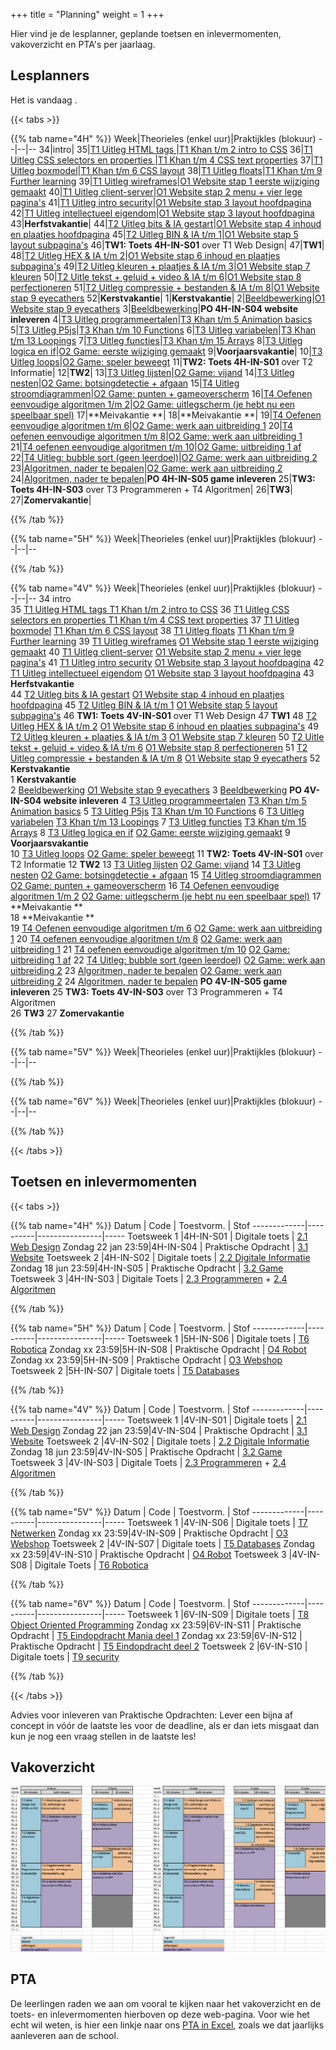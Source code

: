 +++
title = "Planning"
weight = 1
+++

Hier vind je de lesplanner, geplande toetsen en inlevermomenten, vakoverzicht en PTA's per jaarlaag.

<!--more-->


## Lesplanners

<!-- 
Tip voor het actualiseren van de lesplanners:
Edit het bronbestand in Excel (zie Emmauscollege gdrive/informatica/overzichten/lesplanners)
Knip en plak de juiste kolommen naar een editor
Vervang tab door | (kan in texteditor maar ook in Word: knip en plak een tab in het zoeken veld en type | in vervangen veld)
Knip en plak het resultaat hieronder
-->

Het is vandaag <span id="vandaag"></span>.
<script type="text/javascript" src="https://cdn.jsdelivr.net/npm/luxon@3.0.1/build/global/luxon.min.js"></script>
<script>
/* source: https://stackoverflow.com/questions/6117814/get-week-of-year-in-javascript-like-in-php */
function getWeekNumber(d) {
    // Copy date so don't modify original
    d = new Date(Date.UTC(d.getFullYear(), d.getMonth(), d.getDate()));
    // Set to nearest Thursday: current date + 4 - current day number
    // Make Sunday's day number 7
    d.setUTCDate(d.getUTCDate() + 4 - (d.getUTCDay()||7));
    // Get first day of year
    var yearStart = new Date(Date.UTC(d.getUTCFullYear(),0,1));
    // Calculate full weeks to nearest Thursday
    var weekNo = Math.ceil(( ( (d - yearStart) / 86400000) + 1)/7);
    // Return array of year and week number
    return [weekNo];
}
const days =["zondag", "maandag", "dinsdag", "woensdag", "donderdag", "vrijdag", "zaterdag"];
const months =["januari","februari","maart","april","mei","juni","juli","augustus","september","oktober","november","december"]
const date = new Date();
document.getElementById("vandaag").innerHTML = `${days[date.getDay()]} ${date.getDate()} ${months[date.getMonth()]} ${date.getFullYear()}, week ${getWeekNumber(date)}`;
console.log("done");
</script>

{{< tabs >}}

{{% tab name="4H" %}}
Week|Theorieles (enkel uur)|Praktijkles (blokuur)
--|--|--
34|intro|
35|[T1 Uitleg HTML tags ](https://informatica.emmauscollege.nl/theorie/webdesign/)|[T1 Khan t/m 2 intro to CSS](https://informatica.emmauscollege.nl/theorie/webdesign/)
36|[T1 Uitleg CSS selectors en properties ](https://informatica.emmauscollege.nl/theorie/webdesign/)|[T1 Khan t/m 4 CSS text properties](https://informatica.emmauscollege.nl/theorie/webdesign/)
37|[T1 Uitleg boxmodel](https://informatica.emmauscollege.nl/theorie/webdesign/)|[T1 Khan t/m 6 CSS layout](https://informatica.emmauscollege.nl/theorie/webdesign/)
38|[T1 Uitleg floats](https://informatica.emmauscollege.nl/theorie/webdesign/)|[T1 Khan t/m 9 Further learning](https://informatica.emmauscollege.nl/theorie/webdesign/)
39|[T1 Uitleg wireframes](https://informatica.emmauscollege.nl/theorie/webdesign/)|[O1 Website stap 1 eerste wijziging gemaakt](https://informatica.emmauscollege.nl/opdrachten/website/)
40|[T1 Uitleg client-server](https://informatica.emmauscollege.nl/theorie/webdesign/)|[O1 Website stap 2 menu + vier lege pagina's](https://informatica.emmauscollege.nl/opdrachten/website/)
41|[T1 Uitleg intro security](https://informatica.emmauscollege.nl/theorie/webdesign/)|[O1 Website stap 3 layout hoofdpagina](https://informatica.emmauscollege.nl/opdrachten/website/)
42|[T1 Uitleg intellectueel eigendom](https://informatica.emmauscollege.nl/theorie/webdesign/)|[O1 Website stap 3 layout hoofdpagina](https://informatica.emmauscollege.nl/opdrachten/website/)
43|**Herfstvakantie**|
44|[T2 Uitleg bits & IA gestart](https://informatica.emmauscollege.nl/theorie/informatie/)|[O1 Website stap 4 inhoud en plaatjes hoofdpagina](https://informatica.emmauscollege.nl/opdrachten/website/)
45|[T2 Uitleg BIN & IA t/m 1](https://informatica.emmauscollege.nl/theorie/informatie/)|[O1 Website stap 5 layout subpagina's](https://informatica.emmauscollege.nl/opdrachten/website/)
46|**TW1: Toets 4H-IN-S01** over T1 Web Design|
47|**TW1**|
48|[T2 Uitleg HEX & IA t/m 2](https://informatica.emmauscollege.nl/theorie/informatie/)|[O1 Website stap 6 inhoud en plaatjes subpagina's](https://informatica.emmauscollege.nl/opdrachten/website/)
49|[T2 Uitleg kleuren + plaatjes & IA t/m 3](https://informatica.emmauscollege.nl/theorie/informatie/)|[O1 Website stap 7 kleuren](https://informatica.emmauscollege.nl/opdrachten/website/)
50|[T2 Uitle tekst + geluid + video & IA t/m 6](https://informatica.emmauscollege.nl/theorie/informatie/)|[O1 Website stap 8 perfectioneren](https://informatica.emmauscollege.nl/opdrachten/website/)
51|[T2 Uitleg compressie + bestanden & IA t/m 8](https://informatica.emmauscollege.nl/theorie/informatie/)|[O1 Website stap 9 eyecathers](https://informatica.emmauscollege.nl/opdrachten/website/)
52|**Kerstvakantie**|
1|**Kerstvakantie**|
2|[Beeldbewerking](https://informatica.emmauscollege.nl/theorie/informatie/)|[O1 Website stap 9 eyecathers](https://informatica.emmauscollege.nl/opdrachten/website/)
3|[Beeldbewerking](https://informatica.emmauscollege.nl/theorie/informatie/)|**PO 4H-IN-S04 website inleveren**
4|[T3 Uitleg programmeertalen](https://informatica.emmauscollege.nl/theorie/programmeren/)|[T3 Khan t/m 5 Animation basics](https://informatica.emmauscollege.nl/theorie/programmeren/)
5|[T3 Uitleg P5js](https://informatica.emmauscollege.nl/theorie/programmeren/)|[T3 Khan t/m 10 Functions](https://informatica.emmauscollege.nl/theorie/programmeren/)
6|[T3 Uitleg variabelen](https://informatica.emmauscollege.nl/theorie/programmeren/)|[T3 Khan t/m 13 Loopings](https://informatica.emmauscollege.nl/theorie/programmeren/)
7|[T3 Uitleg functies](https://informatica.emmauscollege.nl/theorie/programmeren/)|[T3 Khan t/m 15 Arrays](https://informatica.emmauscollege.nl/theorie/programmeren/)
8|[T3 Uitleg logica en if](https://informatica.emmauscollege.nl/theorie/programmeren/)|[O2 Game: eerste wijziging gemaakt](https://informatica.emmauscollege.nl/opdrachten/game/)
9|**Voorjaarsvakantie**|
10|[T3 Uitleg loops](https://informatica.emmauscollege.nl/theorie/programmeren/)|[O2 Game: speler beweegt](https://informatica.emmauscollege.nl/opdrachten/game/)
11|**TW2: Toets 4H-IN-S01** over T2 Informatie|
12|**TW2**|
13|[T3 Uitleg lijsten](https://informatica.emmauscollege.nl/theorie/programmeren/)|[O2 Game: vijand](https://informatica.emmauscollege.nl/opdrachten/game/)
14|[T3 Uitleg nesten](https://informatica.emmauscollege.nl/theorie/programmeren/)|[O2 Game: botsingdetectie + afgaan](https://informatica.emmauscollege.nl/opdrachten/game/)
15|[T4 Uitleg stroomdiagrammen](https://informatica.emmauscollege.nl/theorie/algoritmen/)|[O2 Game: punten + gameoverscherm](https://informatica.emmauscollege.nl/opdrachten/game/)
16|[T4 Oefenen eenvoudige algoritmen 1/m 2](https://informatica.emmauscollege.nl/theorie/algoritmen/)|[O2 Game: uitlegscherm (je hebt nu een speelbaar spel)](https://informatica.emmauscollege.nl/opdrachten/game/)
17|**Meivakantie **|
18|**Meivakantie **|
19|[T4 Oefenen eenvoudige algoritmen t/m 6](https://informatica.emmauscollege.nl/theorie/algoritmen/)|[O2 Game: werk aan uitbreiding 1](https://informatica.emmauscollege.nl/opdrachten/game/)
20|[T4 oefenen eenvoudige algoritmen t/m 8](https://informatica.emmauscollege.nl/theorie/algoritmen/)|[O2 Game: werk aan uitbreiding 1](https://informatica.emmauscollege.nl/opdrachten/game/)
21|[T4 oefenen eenvoudige algoritmen t/m 10](https://informatica.emmauscollege.nl/theorie/algoritmen/)|[O2 Game: uitbreiding 1 af](https://informatica.emmauscollege.nl/opdrachten/game/)
22|[T4 Uitleg: bubble sort (geen leerdoel)](https://informatica.emmauscollege.nl/theorie/algoritmen/)|[O2 Game: werk aan uitbreiding 2](https://informatica.emmauscollege.nl/opdrachten/game/)
23|[Algoritmen, nader te bepalen](https://informatica.emmauscollege.nl/theorie/algoritmen/)|[O2 Game: werk aan uitbreiding 2](https://informatica.emmauscollege.nl/opdrachten/game/)
24|[Algoritmen, nader te bepalen](https://informatica.emmauscollege.nl/theorie/algoritmen/)|**PO 4H-IN-S05 game inleveren**
25|**TW3: Toets 4H-IN-S03** over T3 Programmeren + T4 Algoritmen|
26|**TW3**|
27|**Zomervakantie**|

{{% /tab %}}

{{% tab name="5H" %}}
Week|Theorieles (enkel uur)|Praktijkles (blokuur)
--|--|--
      
{{% /tab %}}

{{% tab name="4V" %}}
Week|Theorieles (enkel uur)|Praktijkles (blokuur)
--|--|--
34	intro	
35	[T1 Uitleg HTML tags ](https://informatica.emmauscollege.nl/theorie/webdesign/)	[T1 Khan t/m 2 intro to CSS](https://informatica.emmauscollege.nl/theorie/webdesign/)
36	[T1 Uitleg CSS selectors en properties ](https://informatica.emmauscollege.nl/theorie/webdesign/)	[T1 Khan t/m 4 CSS text properties](https://informatica.emmauscollege.nl/theorie/webdesign/)
37	[T1 Uitleg boxmodel](https://informatica.emmauscollege.nl/theorie/webdesign/)	[T1 Khan t/m 6 CSS layout](https://informatica.emmauscollege.nl/theorie/webdesign/)
38	[T1 Uitleg floats](https://informatica.emmauscollege.nl/theorie/webdesign/)	[T1 Khan t/m 9 Further learning](https://informatica.emmauscollege.nl/theorie/webdesign/)
39	[T1 Uitleg wireframes](https://informatica.emmauscollege.nl/theorie/webdesign/)	[O1 Website stap 1 eerste wijziging gemaakt](https://informatica.emmauscollege.nl/opdrachten/website/)
40	[T1 Uitleg client-server](https://informatica.emmauscollege.nl/theorie/webdesign/)	[O1 Website stap 2 menu + vier lege pagina's](https://informatica.emmauscollege.nl/opdrachten/website/)
41	[T1 Uitleg intro security](https://informatica.emmauscollege.nl/theorie/webdesign/)	[O1 Website stap 3 layout hoofdpagina](https://informatica.emmauscollege.nl/opdrachten/website/)
42	[T1 Uitleg intellectueel eigendom](https://informatica.emmauscollege.nl/theorie/webdesign/)	[O1 Website stap 3 layout hoofdpagina](https://informatica.emmauscollege.nl/opdrachten/website/)
43	**Herfstvakantie**	
44	[T2 Uitleg bits & IA gestart](https://informatica.emmauscollege.nl/theorie/informatie/)	[O1 Website stap 4 inhoud en plaatjes hoofdpagina](https://informatica.emmauscollege.nl/opdrachten/website/)
45	[T2 Uitleg BIN & IA t/m 1](https://informatica.emmauscollege.nl/theorie/informatie/)	[O1 Website stap 5 layout subpagina's](https://informatica.emmauscollege.nl/opdrachten/website/)
46	**TW1: Toets 4V-IN-S01** over T1 Web Design	
47	**TW1**	
48	[T2 Uitleg HEX & IA t/m 2](https://informatica.emmauscollege.nl/theorie/informatie/)	[O1 Website stap 6 inhoud en plaatjes subpagina's](https://informatica.emmauscollege.nl/opdrachten/website/)
49	[T2 Uitleg kleuren + plaatjes & IA t/m 3](https://informatica.emmauscollege.nl/theorie/informatie/)	[O1 Website stap 7 kleuren](https://informatica.emmauscollege.nl/opdrachten/website/)
50	[T2 Uitle tekst + geluid + video & IA t/m 6](https://informatica.emmauscollege.nl/theorie/informatie/)	[O1 Website stap 8 perfectioneren](https://informatica.emmauscollege.nl/opdrachten/website/)
51	[T2 Uitleg compressie + bestanden & IA t/m 8](https://informatica.emmauscollege.nl/theorie/informatie/)	[O1 Website stap 9 eyecathers](https://informatica.emmauscollege.nl/opdrachten/website/)
52	**Kerstvakantie**	
1	**Kerstvakantie**	
2	[Beeldbewerking](https://informatica.emmauscollege.nl/theorie/informatie/)	[O1 Website stap 9 eyecathers](https://informatica.emmauscollege.nl/opdrachten/website/)
3	[Beeldbewerking](https://informatica.emmauscollege.nl/theorie/informatie/)	**PO 4V-IN-S04 website inleveren**
4	[T3 Uitleg programmeertalen](https://informatica.emmauscollege.nl/theorie/programmeren/)	[T3 Khan t/m 5 Animation basics](https://informatica.emmauscollege.nl/theorie/programmeren/)
5	[T3 Uitleg P5js](https://informatica.emmauscollege.nl/theorie/programmeren/)	[T3 Khan t/m 10 Functions](https://informatica.emmauscollege.nl/theorie/programmeren/)
6	[T3 Uitleg variabelen](https://informatica.emmauscollege.nl/theorie/programmeren/)	[T3 Khan t/m 13 Loopings](https://informatica.emmauscollege.nl/theorie/programmeren/)
7	[T3 Uitleg functies](https://informatica.emmauscollege.nl/theorie/programmeren/)	[T3 Khan t/m 15 Arrays](https://informatica.emmauscollege.nl/theorie/programmeren/)
8	[T3 Uitleg logica en if](https://informatica.emmauscollege.nl/theorie/programmeren/)	[O2 Game: eerste wijziging gemaakt](https://informatica.emmauscollege.nl/opdrachten/game/)
9	**Voorjaarsvakantie**	
10	[T3 Uitleg loops](https://informatica.emmauscollege.nl/theorie/programmeren/)	[O2 Game: speler beweegt](https://informatica.emmauscollege.nl/opdrachten/game/)
11	**TW2: Toets 4V-IN-S01** over T2 Informatie	
12	**TW2**	
13	[T3 Uitleg lijsten](https://informatica.emmauscollege.nl/theorie/programmeren/)	[O2 Game: vijand](https://informatica.emmauscollege.nl/opdrachten/game/)
14	[T3 Uitleg nesten](https://informatica.emmauscollege.nl/theorie/programmeren/)	[O2 Game: botsingdetectie + afgaan](https://informatica.emmauscollege.nl/opdrachten/game/)
15	[T4 Uitleg stroomdiagrammen](https://informatica.emmauscollege.nl/theorie/algoritmen/)	[O2 Game: punten + gameoverscherm](https://informatica.emmauscollege.nl/opdrachten/game/)
16	[T4 Oefenen eenvoudige algoritmen 1/m 2](https://informatica.emmauscollege.nl/theorie/algoritmen/)	[O2 Game: uitlegscherm (je hebt nu een speelbaar spel)](https://informatica.emmauscollege.nl/opdrachten/game/)
17	**Meivakantie **	
18	**Meivakantie **	
19	[T4 Oefenen eenvoudige algoritmen t/m 6](https://informatica.emmauscollege.nl/theorie/algoritmen/)	[O2 Game: werk aan uitbreiding 1](https://informatica.emmauscollege.nl/opdrachten/game/)
20	[T4 oefenen eenvoudige algoritmen t/m 8](https://informatica.emmauscollege.nl/theorie/algoritmen/)	[O2 Game: werk aan uitbreiding 1](https://informatica.emmauscollege.nl/opdrachten/game/)
21	[T4 oefenen eenvoudige algoritmen t/m 10](https://informatica.emmauscollege.nl/theorie/algoritmen/)	[O2 Game: uitbreiding 1 af](https://informatica.emmauscollege.nl/opdrachten/game/)
22	[T4 Uitleg: bubble sort (geen leerdoel)](https://informatica.emmauscollege.nl/theorie/algoritmen/)	[O2 Game: werk aan uitbreiding 2](https://informatica.emmauscollege.nl/opdrachten/game/)
23	[Algoritmen, nader te bepalen](https://informatica.emmauscollege.nl/theorie/algoritmen/)	[O2 Game: werk aan uitbreiding 2](https://informatica.emmauscollege.nl/opdrachten/game/)
24	[Algoritmen, nader te bepalen](https://informatica.emmauscollege.nl/theorie/algoritmen/)	**PO 4V-IN-S05 game inleveren**
25	**TW3: Toets 4V-IN-S03** over T3 Programmeren + T4 Algoritmen	
26	**TW3**	
27	**Zomervakantie**	

{{% /tab %}}

{{% tab name="5V" %}}
Week|Theorieles (enkel uur)|Praktijkles (blokuur)
--|--|--

{{% /tab %}}

{{% tab name="6V" %}}
Week|Theorieles (enkel uur)|Praktijkles (blokuur)
--|--|--
     
{{% /tab %}}

{{< /tabs >}}

## Toetsen en inlevermomenten
{{< tabs >}}

{{% tab name="4H" %}}
Datum        | Code     | Toestvorm.     | Stof
-------------|----------|----------------|-----
 Toetsweek 1 |4H-IN-S01 | Digitale toets | [2.1 Web Design](https://informatica.emmauscollege.nl/theorie/webdesign/#leerdoelen)
 Zondag 22 jan 23:59|4H-IN-S04 | Praktische Opdracht | [3.1 Website](https://informatica.emmauscollege.nl/opdrachten/website/)
 Toetsweek 2 |4H-IN-S02 | Digitale toets | [2.2 Digitale Informatie](https://informatica.emmauscollege.nl/theorie/informatie/#leerdoelen) 
 Zondag 18 jun 23:59|4H-IN-S05 | Praktische Opdracht | [3.2 Game](https://informatica.emmauscollege.nl/opdrachten/game/)
 Toetsweek 3 |4H-IN-S03 | Digitale Toets | [2.3 Programmeren](https://informatica.emmauscollege.nl/theorie/programmeren/#leerdoelen) + [2.4 Algoritmen](https://informatica.emmauscollege.nl/theorie/algoritmen/#leerdoelen)  

{{% /tab %}}

{{% tab name="5H" %}}
Datum        | Code     | Toestvorm.     | Stof
-------------|----------|----------------|-----
 Toetsweek 1 |5H-IN-S06 | Digitale toets | [T6 Robotica](https://informatica.emmauscollege.nl/theorie/robotica/#leerdoelen)
 Zondag xx 23:59|5H-IN-S08 | Praktische Opdracht | [O4 Robot](https://informatica.emmauscollege.nl/opdrachten/robot/)
 Zondag xx 23:59|5H-IN-S09 | Praktische Opdracht | [O3 Webshop](https://informatica.emmauscollege.nl/opdrachten/webshop/)
 Toetsweek 2 |5H-IN-S07 | Digitale toets | [T5 Databases](https://informatica.emmauscollege.nl/theorie/databases/#leerdoelen)  
      
{{% /tab %}}

{{% tab name="4V" %}}
Datum        | Code     | Toestvorm.     | Stof
-------------|----------|----------------|-----
 Toetsweek 1 |4V-IN-S01 | Digitale toets | [2.1 Web Design](https://informatica.emmauscollege.nl/theorie/webdesign/#leerdoelen)
 Zondag 22 jan 23:59|4V-IN-S04 | Praktische Opdracht | [3.1 Website](https://informatica.emmauscollege.nl/opdrachten/website/)
 Toetsweek 2 |4V-IN-S02 | Digitale toets | [2.2 Digitale Informatie](https://informatica.emmauscollege.nl/theorie/informatie/#leerdoelen) 
 Zondag 18 jun 23:59|4V-IN-S05 | Praktische Opdracht | [3.2 Game](https://informatica.emmauscollege.nl/opdrachten/game/)
 Toetsweek 3 |4V-IN-S03 | Digitale Toets | [2.3 Programmeren](https://informatica.emmauscollege.nl/theorie/programmeren/#leerdoelen) + [2.4 Algoritmen](https://informatica.emmauscollege.nl/theorie/algoritmen/#leerdoelen) 

{{% /tab %}}

{{% tab name="5V" %}}
Datum        | Code     | Toestvorm.     | Stof
-------------|----------|----------------|-----
 Toetsweek 1 |4V-IN-S06 | Digitale toets | [T7 Netwerken](https://informatica.emmauscollege.nl/theorie/netwerken/#leerdoelen)
 Zondag xx 23:59|4V-IN-S09 | Praktische Opdracht | [O3 Webshop](https://informatica.emmauscollege.nl/opdrachten/webshop/)
 Toetsweek 2 |4V-IN-S07 | Digitale toets | [T5 Databases](https://informatica.emmauscollege.nl/theorie/databases/#leerdoelen) 
 Zondag xx 23:59|4V-IN-S10 | Praktische Opdracht | [O4 Robot](https://informatica.emmauscollege.nl/opdrachten/robot/)
 Toetsweek 3 |4V-IN-S08 | Digitale Toets | [T6 Robotica](https://informatica.emmauscollege.nl/theorie/robotica/#leerdoelen) 

{{% /tab %}}

{{% tab name="6V" %}}
Datum        | Code     | Toestvorm.     | Stof
-------------|----------|----------------|-----
Toetsweek 1 |6V-IN-S09 | Digitale toets | [T8 Object Oriented Programming](https://informatica.emmauscollege.nl/theorie/objectoriented/#leerdoelen)
 Zondag xx 23:59|6V-IN-S11 | Praktische Opdracht | [T5 Eindopdracht Mania deel 1](https://informatica.emmauscollege.nl/opdrachten/knikkerbaan/)
 Zondag xx 23:59|6V-IN-S12 | Praktische Opdracht | [T5 Eindopdracht deel 2](https://informatica.emmauscollege.nl/opdrachten/knikkerbaan/)
 Toetsweek 2 |6V-IN-S10 | Digitale toets | [T9 security](https://informatica.emmauscollege.nl/theorie/security/#leerdoelen) 
     
{{% /tab %}}

{{< /tabs >}}

Advies voor inleveren van Praktische Opdrachten: Lever een bijna af concept in vóór de laatste les voor de deadline, als er dan iets misgaat dan kun je nog een vraag stellen in de laatste les!

## Vakoverzicht

![vakoverzicht havo](./vakoverzicht.png)     

## PTA

De leerlingen raden we aan om vooral te kijken naar het vakoverzicht en de toets- en inlevermomenten hierboven op deze web-pagina. Voor wie het echt wil weten, is hier een linkje naar ons [PTA in Excel](./PTA.xlsx), zoals we dat jaarlijks aanleveren aan de school.
